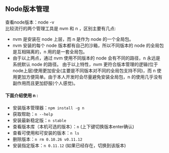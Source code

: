 ## Node版本管理
查看node版本：node -v  
比较流行的两个管理工具是 nvm 和 n ，区别主要有几点:
- nvm 是安装在 node 上层，而 n 是作为 node 的一个全局包。
- nvm 安装的每个 node 版本都有自己的沙箱，所以不同版本的 node 的全局包是互相隔离的，n 用的是一套全局包。
- 由于以上两点，通过 nvm 使用不同版本的 node 会有不同的路径，n 永远是系统默认 node 的路径。
由于以上特性，nvm 更符合版本管理的逻辑(位于node上层)使用更加安全(主要是不同版本对不同的全局包支持不同)，而 n 使用更加方便简单。由于本人开发时会尽量避免安装全局包，n 的使用几乎没有副作用而且更加舒服(个人感觉)。

#### 下面介绍使用 n :
- 安装版本管理器：`npm install -g n`
- 获取帮助：`n --help`
- 安装最新稳定版：`n stable`
- 查看版本库（本机可选的版本）：`n` (上下键切换版本enter确认)
- 查看可使用和可安装的版本：`n ls`
- 删除版本：`n rm 0.10.26 v0.11.12`
- 安装指定版本：`n 0.11.12` (如果已经存在，切换到该版本)

